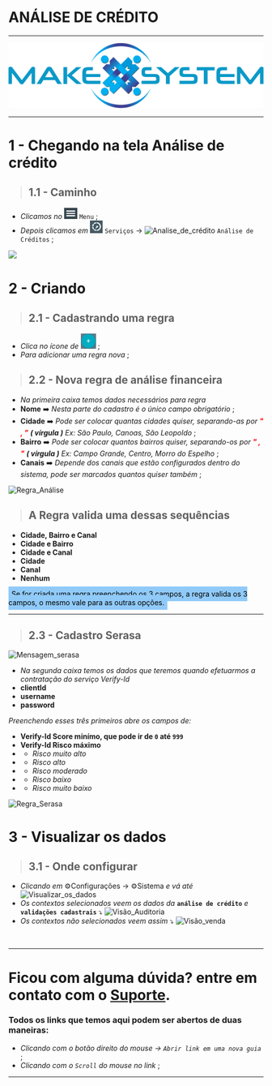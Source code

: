 # ANÁLISE DE CRÉDITO

---

[![Logo_Make](https://raw.githubusercontent.com/Makesystem/manuais/main/webccrm/telas/img_padrao/logotipomakesystem.png)](https://www.makesystem.com.br/)

---

# 1 - Chegando na tela Análise de crédito
>## __1.1 - Caminho__
* _Clicamos no_ ![menu()](https://raw.githubusercontent.com/Makesystem/manuais/main/webccrm/telas/img_padrao/menu.png) `Menu` ;
* _Depois clicamos em_  ![Serviços](https://raw.githubusercontent.com/Makesystem/manuais/main/webccrm/telas/img_padrao/servicos.png) `Serviços` -> ![Analise_de_crédito](https://raw.githubusercontent.com/Makesystem/manuais/main/webccrm/telas/img_padrao/analise_de_cr%C3%A9dito.png) `Análise de Créditos` ;

![](https://raw.githubusercontent.com/Makesystem/manuais/main/webccrm/telas/separacao_tela/tela_analise_de_cr%C3%A9dito/caminho.gif)

# 2 - Criando
>## __2.1 - Cadastrando uma regra__
* _Clica no ícone de_ ![Mais](https://raw.githubusercontent.com/Makesystem/manuais/main/webccrm/telas/img_padrao/add.png) ;
* _Para adicionar uma regra nova_ ;

>## __2.2 - Nova regra de análise financeira__
* _Na primeira caixa temos dados necessários para regra_
* __Nome__ ➡️ _Nesta parte do cadastro é o único campo obrigatório_ ;
*  __Cidade__ ➡️ _Pode ser colocar quantas cidades quiser, separando-as por <span style="color:red">**" , "** </span>**( vírgula )** Ex: São Paulo, Canoas, São Leopoldo_ ;
*   __Bairro__ ➡️ _Pode ser colocar quantos bairros quiser, separando-os por <span style="color:red">**" , "** </span>**( vírgula )** Ex: Campo Grande, Centro, Morro do Espelho_ ;
* __Canais__ ➡️ _Depende dos canais que estão configurados dentro do sistema, pode ser marcados quantos quiser também_ ;

![Regra_Análise](https://raw.githubusercontent.com/Makesystem/manuais/main/webccrm/telas/separacao_tela/tela_analise_de_cr%C3%A9dito/Parte%20Regra.gif)

>## __A Regra valida uma dessas sequências__
* __Cidade, Bairro e Canal__
* __Cidade e Bairro__
* __Cidade e Canal__
* __Cidade__
* __Canal__
* __Nenhum__

 <span style="color:black;background-color:rgba(144,202,249,1);padding:6px;">Se for criada uma regra preenchendo os 3 campos, a regra valida os 3 campos, o mesmo vale para as outras opções.</span>

---

>## __2.3 - Cadastro Serasa__
![Mensagem_serasa](https://raw.githubusercontent.com/Makesystem/manuais/main/webccrm/telas/separacao_tela/tela_analise_de_cr%C3%A9dito/Regraa%20Serasa.gif)
* _Na segunda caixa temos os dados que teremos quando efetuarmos a contratação do serviço Verify-Id_
* __clientId__
* __username__
* __password__

_Preenchendo esses três primeiros abre os campos de:_
* __Verify-Id Score minímo, que pode ir de `0` até `999`__
* __Verify-Id Risco máximo__
* * _Risco muito alto_
* * _Risco alto_
* * _Risco moderado_
* * _Risco baixo_
* * _Risco muito baixo_

![Regra_Serasa](./tela_analise_de_cr%C3%A9dito/Regraa%20Serasa.gif)

# 3 - Visualizar os dados
>## __3.1 - Onde configurar__
* _Clicando em_ ⚙️Configurações -> ⚙️Sistema _e vá até_
![Visualizar_os_dados](https://raw.githubusercontent.com/Makesystem/manuais/main/webccrm/telas/separacao_tela/tela_analise_de_cr%C3%A9dito/Visualisar%20dados.png)
* _Os contextos selecionados veem os dados da_ **`análise de crédito`** _e_ **`validações cadastrais`** ⤵️
![Visão_Auditoria](/tela_analise_de_crédito/visão%20auditoria.gif)
* _Os contextos não selecionados veem assim_ ⤵️
![Visão_venda](tela_analise_de_crédito/visao%20venda.gif)
<br />

---

# Ficou com alguma dúvida? entre em contato com o [Suporte](http://api.whatsapp.com/send?1=pt_BR&phone=555130661344).

### Todos os links que temos aqui podem ser abertos de duas maneiras:
* _Clicando com o botão direito do mouse -> `Abrir link em uma nova guia`_ ;
* _Clicando com o `Scroll` do mouse no link_ ;

---

